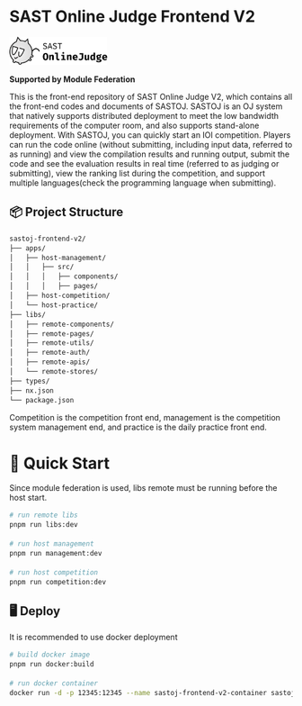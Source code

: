 # SAST Online Judge Frontend V2

<picture>
    <source srcset="public/logo_cat_dark.svg" media="(prefers-color-scheme: dark)">
    <source srcset="public/logo_cat.svg" media="(prefers-color-scheme: light)">
    <img src="public/logo_cat.svg" alt="Cat Logo" height="50">
</picture>
<br />

**Supported by Module Federation**

This is the front-end repository of SAST Online Judge V2, which contains all the front-end codes and documents of SASTOJ. SASTOJ is an OJ system that natively supports distributed deployment to meet the low bandwidth requirements of the computer room, and also supports stand-alone deployment. With SASTOJ, you can quickly start an IOI competition. Players can run the code online (without submitting, including input data, referred to as running) and view the compilation results and running output, submit the code and see the evaluation results in real time (referred to as judging or submitting), view the ranking list during the competition, and support multiple languages ​​(check the programming language when submitting).

## 📦 Project Structure

```bash
sastoj-frontend-v2/
├── apps/
│   ├── host-management/
│   │   ├── src/
│   │   │   ├── components/
│   │   │   ├── pages/
│   ├── host-competition/
│   └── host-practice/
├── libs/
│   ├── remote-components/
│   ├── remote-pages/
│   ├── remote-utils/
│   ├── remote-auth/
│   ├── remote-apis/
│   └── remote-stores/
├── types/
├── nx.json
└── package.json
```

Competition is the competition front end, management is the competition system management end, and practice is the daily practice front end.

# 🚀 Quick Start

Since module federation is used, libs remote must be running before the host start.

```bash
# run remote libs
pnpm run libs:dev

# run host management
pnpm run management:dev

# run host competition
pnpm run competition:dev
```

## 🖥 Deploy

It is recommended to use docker deployment

```bash
# build docker image
pnpm run docker:build

# run docker container
docker run -d -p 12345:12345 --name sastoj-frontend-v2-container sastoj-frontend-v2

```
